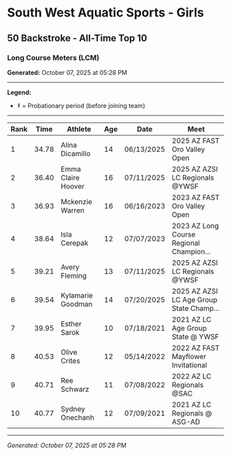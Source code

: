 # South West Aquatic Sports - Girls
## 50 Backstroke - All-Time Top 10
### Long Course Meters (LCM)

**Generated:** October 07, 2025 at 05:28 PM

---

**Legend:**
- ‡ = Probationary period (before joining team)

---

| Rank | Time | Athlete | Age | Date | Meet |
|------|------|---------|-----|------|------|
| 1 | 34.78 | Alina Dicamillo | 14 | 06/13/2025 | 2025 AZ FAST Oro Valley Open |
| 2 | 36.40 | Emma Claire Hoover | 16 | 07/11/2025 | 2025 AZ AZSI LC Regionals @YWSF |
| 3 | 36.93 | Mckenzie Warren | 16 | 06/16/2023 | 2023 AZ FAST Oro Valley Open |
| 4 | 38.64 | Isla Cerepak | 12 | 07/07/2023 | 2023 AZ Long Course Regional Champion... |
| 5 | 39.21 | Avery Fleming | 13 | 07/11/2025 | 2025 AZ AZSI LC Regionals @YWSF |
| 6 | 39.54 | Kylamarie Goodman | 14 | 07/20/2025 | 2025 AZ AZSI LC Age Group State Champ... |
| 7 | 39.95 | Esther Sarok | 10 | 07/18/2021 | 2021 AZ  LC Age Group State @ YWSF |
| 8 | 40.53 | Olive Crites | 12 | 05/14/2022 | 2022 AZ FAST Mayflower Invitational |
| 9 | 40.71 | Ree Schwarz | 11 | 07/08/2022 | 2022 AZ LC Regionals @SAC |
| 10 | 40.77 | Sydney Onechanh | 12 | 07/09/2021 | 2021 AZ LC Regionals @ ASG-AD |

---

*Generated: October 07, 2025 at 05:28 PM*

